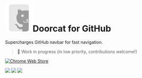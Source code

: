 <h1><img src="./extension/assets/icon.svg" height="90"/>Doorcat for GitHub</h1>

Supercharges GitHub navbar for fast navigation.

> 🚧 Work in progress (in low priority, contributions welcome!)

<p><a href="https://chrome.google.com/webstore/detail/doorcat-for-github/leopkcbkkpiclajlgiioobnkbkplfogf"><img src="https://storage.googleapis.com/chrome-gcs-uploader.appspot.com/image/WlD8wC6g8khYWPJUsQceQkhXSlv1/HRs9MPufa1J1h5glNhut.png" alt="Chrome Web Store" height="60"></a></p>

<img width="894" src="https://user-images.githubusercontent.com/11247099/132386093-a2f85fa4-0967-41dd-a4ac-c59abfd7a511.png">
<img width="894" src="https://user-images.githubusercontent.com/11247099/132386102-95e39c7f-467d-490a-9580-68025741c1c5.png">
<img width="894" src="https://user-images.githubusercontent.com/11247099/132386104-fee9932e-b19f-4c50-9c28-e174c6ce10f1.png">
